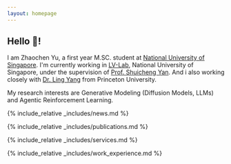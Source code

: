 ```yaml
---
layout: homepage
---
```


## Hello 👋!

I am Zhaochen Yu, a first year M.SC. student at  [National University of Singapore](https://www.nus.edu.sg/).  I'm currently working in [LV-Lab](https://www.lv-lab.org/nus/people.html), National University of Singapore, under the supervision of [Prof. Shuicheng Yan](https://www.comp.nus.edu.sg/cs/people/yansc/). And i also working closely with [Dr. Ling Yang](https://yangling0818.github.io/) from Princeton University. 

My research interests are Generative Modeling (Diffusion Models, LLMs) and Agentic Reinforcement Learning.

{% include_relative _includes/news.md %}

{% include_relative _includes/publications.md %}

{% include_relative _includes/services.md %}

{% include_relative _includes/work_experience.md %}

